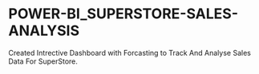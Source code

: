 # POWER-BI_SUPERSTORE-SALES-ANALYSIS
Created Intrective Dashboard with Forcasting to Track And Analyse Sales Data For SuperStore.
